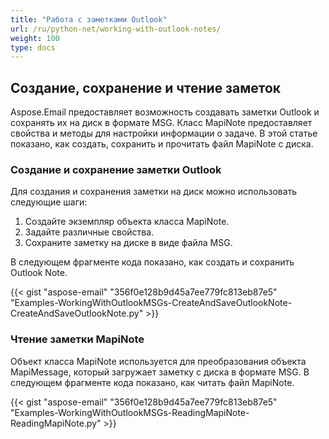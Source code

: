 ```yaml
---
title: "Работа с заметками Outlook"
url: /ru/python-net/working-with-outlook-notes/
weight: 100
type: docs
---
```



## **Создание, сохранение и чтение заметок**
Aspose.Email предоставляет возможность создавать заметки Outlook и сохранять их на диск в формате MSG. Класс MapiNote предоставляет свойства и методы для настройки информации о задаче. В этой статье показано, как создать, сохранить и прочитать файл MapiNote с диска.
### **Создание и сохранение заметки Outlook**
Для создания и сохранения заметки на диск можно использовать следующие шаги:

1. Создайте экземпляр объекта класса MapiNote.
1. Задайте различные свойства.
1. Сохраните заметку на диске в виде файла MSG.

В следующем фрагменте кода показано, как создать и сохранить Outlook Note.



{{< gist "aspose-email" "356f0e128b9d45a7ee779fc813eb87e5" "Examples-WorkingWithOutlookMSGs-CreateAndSaveOutlookNote-CreateAndSaveOutlookNote.py" >}}
### **Чтение заметки MapiNote**
Объект класса MapiNote используется для преобразования объекта MapiMessage, который загружает заметку с диска в формате MSG. В следующем фрагменте кода показано, как читать файл MapiNote.



{{< gist "aspose-email" "356f0e128b9d45a7ee779fc813eb87e5" "Examples-WorkingWithOutlookMSGs-ReadingMapiNote-ReadingMapiNote.py" >}}
